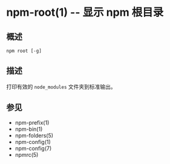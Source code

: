 npm-root(1) -- 显示 npm 根目录
===============================

## 概述

    npm root [-g]

## 描述

打印有效的 `node_modules` 文件夹到标准输出。

## 参见

* npm-prefix(1)
* npm-bin(1)
* npm-folders(5)
* npm-config(1)
* npm-config(7)
* npmrc(5)
